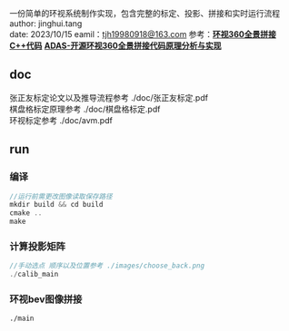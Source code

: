 一份简单的环视系统制作实现，包含完整的标定、投影、拼接和实时运行流程  
author: jinghui.tang  
date: 2023/10/15
eamil：tjh19980918@163.com
参考：**[环视360全景拼接C++代码](https://github.com/hynpu/surround-view-system-introduction)**
**[ADAS-开源环视360全景拼接代码原理分析与实现](https://mp.weixin.qq.com/s?__biz=MzkzNjQ0NDMyMg==&mid=2247483912&idx=1&sn=cc456edd073e8e8e791b361b843ce099&chksm=c29feac5f5e863d355745c433eeb28f10fb77acc96801ba377ba9e02207cfda0dc61b00dd18c&token=201619039&lang=zh_CN#rd)**
## doc
张正友标定论文以及推导流程参考 ./doc/张正友标定.pdf  
棋盘格标定原理参考  ./doc/棋盘格标定.pdf  
环视标定参考 ./doc/avm.pdf  
## run
### 编译
```c++
//运行前需更改图像读取保存路径  
mkdir build && cd build 
cmake ..
make  
```
### 计算投影矩阵 
```c++
//手动选点 顺序以及位置参考 ./images/choose_back.png  
./calib_main  
```
### 环视bev图像拼接  
```
./main
```  
